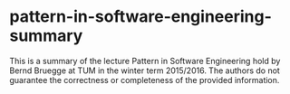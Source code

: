 # pattern-in-software-engineering-summary
This is a summary of the lecture Pattern in Software Engineering hold by Bernd Bruegge at TUM in the winter term 2015/2016.
The authors do not guarantee the correctness or completeness of the provided information.

